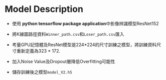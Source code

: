 # Model Description

* 使用 **python tensorflow package application**中影像辨識模型ResNet152

* 將K線圖路徑資料`Winner_path.csv`和`Loser_path.csv`匯入

* 考量GPU記憶體及ResNet模型是224*224的尺寸訓練之模型，將訓練資料尺寸重新定義為323 * 172.

* 加入Noise Value及Dropout層降低Overfitting可能性

* 儲存訓練後之模型`model_V2.h5`

